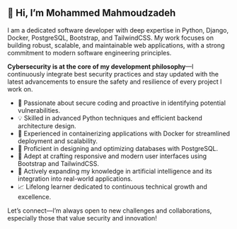 ## 👋 Hi, I’m Mohammed Mahmoudzadeh

I am a dedicated software developer with deep expertise in Python, Django, Docker, PostgreSQL, Bootstrap, and TailwindCSS. My work focuses on building robust, scalable, and maintainable web applications, with a strong commitment to modern software engineering principles.

**Cybersecurity is at the core of my development philosophy**—I continuously integrate best security practices and stay updated with the latest advancements to ensure the safety and resilience of every project I work on.

- 🔐 Passionate about secure coding and proactive in identifying potential vulnerabilities.
- 💡 Skilled in advanced Python techniques and efficient backend architecture design.
- 🚀 Experienced in containerizing applications with Docker for streamlined deployment and scalability.
- 💾 Proficient in designing and optimizing databases with PostgreSQL.
- 🎨 Adept at crafting responsive and modern user interfaces using Bootstrap and TailwindCSS.
- 🤖 Actively expanding my knowledge in artificial intelligence and its integration into real-world applications.
- 📈 Lifelong learner dedicated to continuous technical growth and excellence.

Let’s connect—I’m always open to new challenges and collaborations, especially those that value security and innovation!
